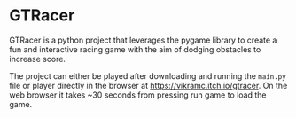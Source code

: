 # GTRacer

GTRacer is a python project that leverages the pygame library to create a fun and interactive racing game with the aim of dodging obstacles to increase score. 

The project can either be played after downloading and running the `main.py` file or player directly in the browser at https://vikramc.itch.io/gtracer. On the web browser
it takes ~30 seconds from pressing run game to load the game. 

